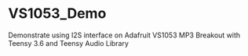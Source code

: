 # VS1053_Demo
Demonstrate using I2S interface on Adafruit VS1053 MP3 Breakout with Teensy 3.6 and Teensy Audio Library
